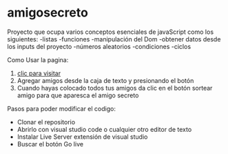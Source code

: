 # amigosecreto
Proyecto que ocupa varios conceptos esenciales de javaScript
como los siguientes:
-listas
-funciones
-manipulación del Dom
-obtener datos desde los inputs del proyecto
-números aleatorios
-condiciones
-ciclos

Como Usar la pagina:
<ol>
  <li> <a target="_blank" href="https://kevinantunezortiz.github.io/amigosecreto/">clic para visitar</a></li>
  <li>Agregar amigos desde la caja de texto y presionando el botón</li>
  <li>Cuando hayas colocado todos tus amigos da clic en el botón sortear amigo para que aparesca el amigo secreto</li>
</ol>

Pasos para poder modificar el codigo:
<ul>
  <li>Clonar el repositorio</li>
  <li>Abrirlo con visual studio code o cualquier otro editor de texto</li>
  <li>Instalar Live Server extensión de visual studio</li>
  <li>Buscar el botón Go live</li>
</ul>
